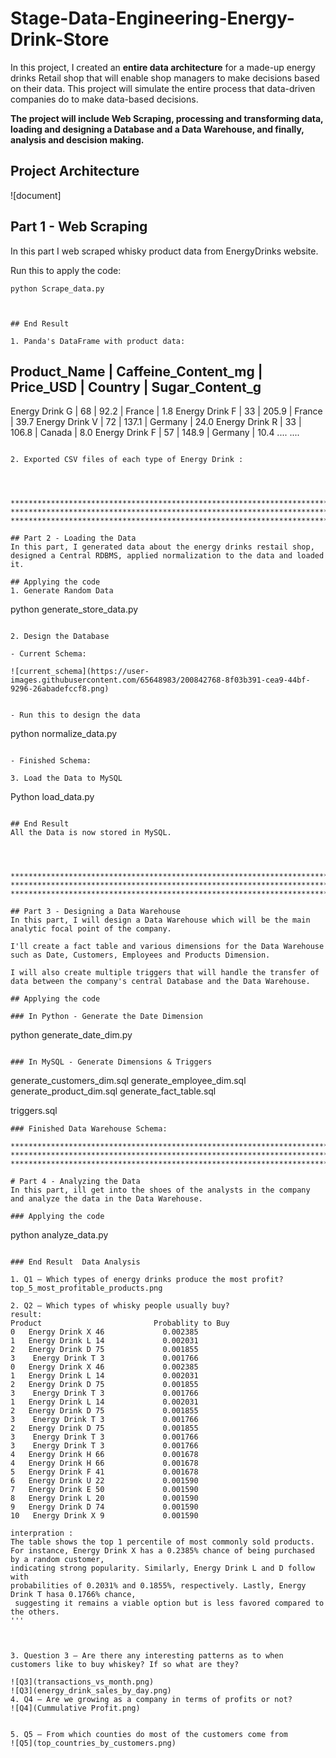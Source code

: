 # Stage-Data-Engineering-Energy-Drink-Store
In this project, I created an __entire data architecture__ for a made-up energy drinks Retail  shop that will enable shop managers to make decisions based on their data. 
This project will simulate the entire process that data-driven companies do to make data-based decisions.

__The project will include Web Scraping, processing and transforming data, loading and designing a Database and a Data Warehouse, and finally, analysis and descision making.__

## Project Architecture
![document] 


## Part 1 - Web Scraping
In this part I web scraped whisky product data from EnergyDrinks website.

Run this to apply the code:

```
python Scrape_data.py

```
```


## End Result

1. Panda's DataFrame with product data:
```
Product_Name        | Caffeine_Content_mg | Price_USD | Country | Sugar_Content_g
----------------------------------------------------------------------------------
Energy Drink G     |           68        |   92.2    | France  |     1.8
Energy Drink F     |           33        |  205.9    | France  |    39.7
Energy Drink V     |           72        |  137.1    | Germany |    24.0
Energy Drink R     |           33        |  106.8    | Canada  |     8.0
Energy Drink F     |           57        |  148.9    | Germany |    10.4
....
....

```

2. Exported CSV files of each type of Energy Drink :




**********************************************************************************************************************************
**********************************************************************************************************************************
**********************************************************************************************************************************

## Part 2 - Loading the Data
In this part, I generated data about the energy drinks restail shop, designed a Central RDBMS, applied normalization to the data and loaded it.

## Applying the code
1. Generate Random Data

```
python generate_store_data.py
```

2. Design the Database

- Current Schema:

![current_schema](https://user-images.githubusercontent.com/65648983/200842768-8f03b391-cea9-44bf-9296-26abadefccf8.png)


- Run this to design the data
```
python normalize_data.py
```

- Finished Schema:

3. Load the Data to MySQL
```
Python load_data.py
```

## End Result
All the Data is now stored in MySQL.




**********************************************************************************************************************************
**********************************************************************************************************************************
**********************************************************************************************************************************

## Part 3 - Designing a Data Warehouse
In this part, I will design a Data Warehouse which will be the main analytic focal point of the company. 

I'll create a fact table and various dimensions for the Data Warehouse such as Date, Customers, Employees and Products Dimension.

I will also create multiple triggers that will handle the transfer of data between the company's central Database and the Data Warehouse.

## Applying the code

### In Python - Generate the Date Dimension

```
python generate_date_dim.py
```

### In MySQL - Generate Dimensions & Triggers

```
generate_customers_dim.sql
generate_employee_dim.sql
generate_product_dim.sql
generate_fact_table.sql

triggers.sql
```
### Finished Data Warehouse Schema:

**********************************************************************************************************************************
**********************************************************************************************************************************
**********************************************************************************************************************************

# Part 4 - Analyzing the Data
In this part, ill get into the shoes of the analysts in the company and analyze the data in the Data Warehouse.

### Applying the code
```
python analyze_data.py
```

### End Result  Data Analysis

1. Q1 — Which types of energy drinks produce the most profit?
top_5_most_profitable_products.png

2. Q2 — Which types of whisky people usually buy?
result:
Product                         Probablity to Buy
0   Energy Drink X 46             0.002385
1   Energy Drink L 14             0.002031
2   Energy Drink D 75             0.001855
3    Energy Drink T 3             0.001766
0   Energy Drink X 46             0.002385
1   Energy Drink L 14             0.002031
2   Energy Drink D 75             0.001855
3    Energy Drink T 3             0.001766
1   Energy Drink L 14             0.002031
2   Energy Drink D 75             0.001855
3    Energy Drink T 3             0.001766
2   Energy Drink D 75             0.001855
3    Energy Drink T 3             0.001766
3    Energy Drink T 3             0.001766
4   Energy Drink H 66             0.001678
4   Energy Drink H 66             0.001678
5   Energy Drink F 41             0.001678
6   Energy Drink U 22             0.001590
7   Energy Drink E 50             0.001590
8   Energy Drink L 20             0.001590
9   Energy Drink D 74             0.001590
10   Energy Drink X 9             0.001590

interpration : 
The table shows the top 1 percentile of most commonly sold products. 
For instance, Energy Drink X has a 0.2385% chance of being purchased by a random customer,
indicating strong popularity. Similarly, Energy Drink L and D follow with 
probabilities of 0.2031% and 0.1855%, respectively. Lastly, Energy Drink T hasa 0.1766% chance,
 suggesting it remains a viable option but is less favored compared to the others.
'''



3. Question 3 — Are there any interesting patterns as to when customers like to buy whiskey? If so what are they?

![Q3](transactions_vs_month.png)
![Q3](energy_drink_sales_by_day.png)
4. Q4 — Are we growing as a company in terms of profits or not?
![Q4](Cummulative Profit.png)


5. Q5 — From which counties do most of the customers come from
![Q5](top_countries_by_customers.png)

